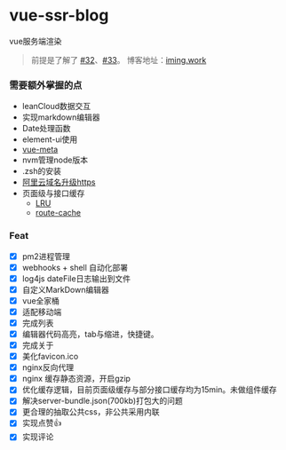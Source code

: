 # vue-ssr-blog
vue服务端渲染

> 前提是了解了 [#32](https://github.com/Jmingzi/blog/issues/32)、[#33](https://github.com/Jmingzi/blog/issues/33)。
> 博客地址：[iming.work](https://iming.work)

### 需要额外掌握的点
- leanCloud数据交互
- 实现markdown编辑器
- Date处理函数
- element-ui使用
- [vue-meta](https://github.com/declandewet/vue-meta)
- nvm管理node版本
- .zsh的安装
- [阿里云域名升级https](https://blog.csdn.net/cslucifer/article/details/79077831)
- 页面级与接口缓存
  - [LRU](https://github.com/isaacs/node-lru-cache)
  - [route-cache](https://github.com/bradoyler/route-cache)

### Feat
- [X] pm2进程管理
- [X] webhooks + shell 自动化部署
- [X] log4js dateFile日志输出到文件
- [X] 自定义MarkDown编辑器
- [X] vue全家桶
- [X] 适配移动端
- [X] 完成列表
- [X] 编辑器代码高亮，tab与缩进，快捷键。
- [X] 完成关于
- [X] 美化favicon.ico
- [X] nginx反向代理
- [x] nginx 缓存静态资源，开启gzip
- [x] 优化缓存逻辑，目前页面级缓存与部分接口缓存均为15min。未做组件缓存
- [x] 解决server-bundle.json(700kb)打包大的问题
- [x] 更合理的抽取公共css，非公共采用内联
- [x] 实现点赞👍
- [x] 实现评论
